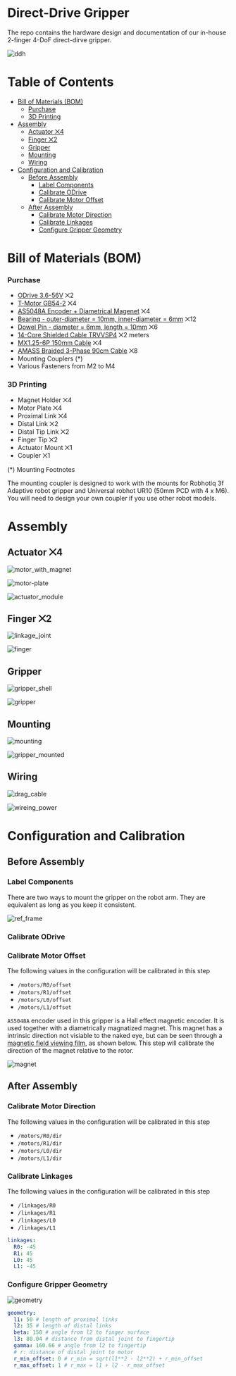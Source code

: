 # Direct-Drive Gripper

The repo contains the hardware design and documentation of our in-house 2-finger 4-DoF direct-dirve gripper.

![ddh](images/ddh.gif)



# Table of Contents

- [Bill of Materials (BOM)](#bill-of-materials-(BOM))
  - [Purchase](#purchase)
  - [3D Printing](#3d-printing)
- [Assembly](#assembly)
  - [Actuator ⨉4](#actuator)
  - [Finger ⨉2](#finger)
  - [Gripper](#gripper)
  - [Mounting](#mounting)
  - [Wiring](#wiring)
- [Configuration and Calibration](#configuration-and-calibration)
  - [Before Assembly](#before-assembly)
    - [Label Components](#label-components)
    - [Calibrate ODrive](#calibrate-odrive)
    - [Calibrate Motor Offset](#calibrate-motor-offset)
  - [After Assembly](#after-assembly)
    - [Calibrate Motor Direction](#calibrate-motor-direction)
    - [Calibrate Linkages](#calibrate-linkages)
    - [Configure Gripper Geometry](#configure-gripper-geometry)



# Bill of Materials (BOM)



### Purchase

- [ODrive 3.6-56V](https://odriverobotics.com/shop/odrive-v36) ⨉2
- [T-Motor GB54-2](https://store.tmotor.com/goods.php?id=445) ⨉4
- [AS5048A Encoder + Diametrical Magenet](https://item.taobao.com/item.htm?id=619004953504) ⨉4
- [Bearing - outer-diameter = 10mm, inner-diameter = 6mm](https://item.taobao.com/item.htm?id=649671875461) ⨉12
- [Dowel Pin - diameter = 6mm, length = 10mm](https://detail.tmall.com/item.htm?id=522002486638) ⨉6
- [14-Core Shielded Cable TRVVSP4](https://detail.tmall.com/item.htm?id=649477061772) ⨉2 meters
- [MX1.25-6P 150mm Cable](https://item.taobao.com/item.htm?id=607231799768) ⨉4
- [AMASS Braided 3-Phase 90cm Cable](https://item.taobao.com/item.htm?id=520248392055) ⨉8
- Mounting Couplers (*)
- Various Fasteners from M2 to M4



### 3D Printing 

- Magnet Holder ⨉4
- Motor Plate ⨉4
- Proximal Link ⨉4
- Distal Link ⨉2
- Distal Tip Link ⨉2
- Finger Tip ⨉2
- Actuator Mount ⨉1
- Coupler ⨉1



(*) Mounting Footnotes

The mounting coupler is designed to work with the mounts for Robhotiq 3f Adaptive robot gripper and Universal robhot UR10 (50mm PCD with 4 x M6). You will need to design your own coupler if you use other robot models. 



# Assembly



<a name="actuator"></a>

## Actuator ⨉4

![motor_with_magnet](images/motor_with_magnet.png)

![motor-plate](images/motor-plate.png)

![actuator_module](images/actuator-module.png)

<a name="finger"></a>

## Finger ⨉2

![linkage_joint](images/linkage_joint.png)

![finger](images/finger.png)

## Gripper

![gripper_shell](images/gripper_shell.png)

![gripper](images/gripper.png)

## Mounting

![mounting](images/mounting.png)

![gripper_mounted](images/gripper_mounted.png)

## Wiring

![drag_cable](images/wiring.png)

![wireing_power](images/wiring-power.png)

# Configuration and Calibration



## Before Assembly



### Label Components 

There are two ways to mount the gripper on the robot arm. They are equivalent as long as you keep it consistent.



![ref_frame](images/ref_frame.png)



### Calibrate ODrive



### Calibrate Motor Offset 

The following values in the configuration will be calibrated in this step

- `/motors/R0/offset`
- `/motors/R1/offset`
- `/motors/L0/offset`
- `/motors/L1/offset`



`AS5048A` encoder used in this gripper is a Hall effect magnetic encoder. It is used together with a diametrically magnatized magnet. This magnet has a intrinsic direction not visiable to the naked eye, but can be seen through a [magnetic field viewing film](https://en.wikipedia.org/wiki/Magnetic_field_viewing_film), as shown below. This step will calibrate the direction of the magnet relative to the rotor.



![magnet](images/magnet.png)



## After Assembly



### Calibrate Motor Direction

The following values in the configuration will be calibrated in this step

- `/motors/R0/dir`
- `/motors/R1/dir`
- `/motors/L0/dir`
- `/motors/L1/dir`



### Calibrate Linkages

The following values in the configuration will be calibrated in this step

- `/linkages/R0`
- `/linkages/R1`
- `/linkages/L0`
- `/linkages/L1`

```yaml
linkages:
  R0: -45
  R1: 45
  L0: 45
  L1: -45
```



### Configure Gripper Geometry

![geometry](images/ddh_geometry.png)

```yaml
geometry:
  l1: 50 # length of proximal links
  l2: 35 # length of distal links
  beta: 150 # angle from l2 to finger surface 
  l3: 80.04 # distance from distal joint to fingertip
  gamma: 160.66 # angle from l2 to fingertip
  # r: distance of distal joint to motor
  r_min_offset: 0 # r_min = sqrt(l1**2 - l2**2) + r_min_offset
  r_max_offset: 1 # r_max = l1 + l2 - r_max_offset
```

